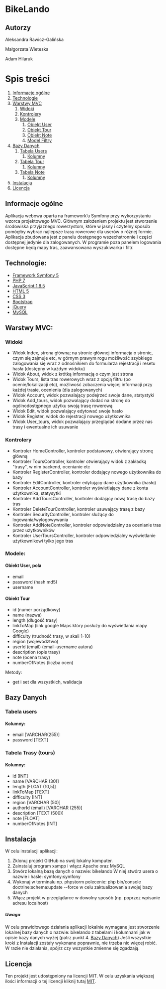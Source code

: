 # BikeLando

## Autorzy
Aleksandra Rawicz-Galińska

Małgorzata Wieteska

Adam Hilaruk

# Spis treści
1. [Informacje ogólne](#informacje-ogolne)
2. [Technologie](#technologie)
3. [Warstwy MVC](#warstwy-mvc)
    1. [Widoki](#widoki)
    2. [Kontrolery](#kontrolery)
    3. [Modele](#modele)
        1. [Obiekt User](#obiekt-user)
        2. [Obiekt Tour](#obiekt-tour)
        3. [Obiekt Note](#obiekt-note)
        4. [Model Filtry](#model-filtry)
4. [Bazy Danych](#bazy-danych)
    1. [Tabela Users](#tabela-users)
	    1. [Kolumny](#kolumny1)
    2. [Tabela Tour](#tabela-trasy)
	    1. [Kolumny](#kolumny2)
	2. [Tabela Note](#tabela-note)
	    1. [Kolumny](#kolumny3)
5. [Instalacja](#instalacja)
6. [Licencja](#licencja)

## Informacje ogólne
Aplikacja webowa oparta na framework’u Symfony przy wykorzystaniu wzorca projektowego MVC. Głównym założeniem projektu jest stworzenie środowiska przyjaznego rowerzystom, które w jasny i czytelny sposób pomógłby wybrać najlepsze trasy rowerowe dla userów o różnej formie. Aplikacja zbudowana jest z panelu dostępnego wszechstronnie i części dostępnej jedynie dla zalogowanych. W programie poza panelem logowania dostępne będą mapy tras, zaawansowana wyszukiwarka i filtr.

## Technologie:
* [Framework Symfony 5]
* [PHP 7]
* [JavaScript 1.8.5]
* [HTML 5] 
* [CSS 3]
* [Bootstrap]
* [jQuery]
* [MySQL]

## Warstwy MVC:
### Widoki

* Widok Index, strona główna; na stronie głównej informacja o stronie, czym się zajmuje etc, w górnym prawym rogu możliwość szybkiego zalogowania się wraz z odnośnikiem do formularza rejestracji i resetu hasła (dostępny w każdym widoku)
* Widok About, widok z krótką informacją o czym jest strona
* Widok Tours, lista tras rowerowych wraz z opcją filtru (po ocenie/lokalizacji etc), możliwość zobaczenia więcej informacji przy każdej trasie, ocenienia (dla zalogowanych)
* Widok Account, widok pozwalający podejrzeć swoje dane, statystyki
* Widok Add_tours, widok pozwalający dodać na stronę do ogólnodostępnego użytku swoją trasę rowerową
* Widok Edit, widok pozwalający edytować swoje hasło
* Widok Register, widok do rejestracji nowego użytkownika
* Widok User_tours, widok pozwalający przeglądać dodane przez nas trasy i ewentualne ich usuwanie


### Kontrolery

* Kontroler HomeController, kontroler podstawowy, otwierający stronę główną
* Kontroler ToursController, kontroler otwierający widok z zakładką "trasy", w nim backend, ocenianie etc
* Kontroler RegisterController, kontroler dodający nowego użytkownika do bazy
* Kontroler EditController, kontroler edytujący dane użytkownika (hasło)
* Kontroler AccountController, kontroler wyświetlający dane z konta użytkownika, statysytki
* Kontroler AddToursController, kontroler dodający nową trasę do bazy tras
* Kontroler DeleteTourController, kontroler usuwający trasę z bazy
* Kontroler SecurityController, kontroler służący do logowania/wylogowywania
* Kontroler AddNoteController, kontroler odpowiedzialny za ocenianie tras przez użytkowników
* Kontroler UserToursController, kontroler odpowiedzialny wyświetlanie użytkownikowi tylko jego tras

### Modele:
#### Obiekt User, pola
* email
* password (hash md5)
* username

#### Obiekt Tour
* id (numer porządkowy)
* name (nazwa)
* length (długość trasy)
* linkToMap (link google Maps który posłuży do wyświetlania mapy Google)
* difficulty (trudność trasy, w skali 1-10)
* region (województwo)
* userId (email) (email-username autora)
* description (opis trasy)
* note (ocena trasy)
* numberOfNotes (liczba ocen)

Metody: 
* get i set dla wszystkich, walidacja


## Bazy Danych
### Tabela users
#### Kolumny: 
* email [VARCHAR(255)] 
* password [TEXT]

### Tabela Trasy (tours)
#### Kolumny:
* id [INT] 
* name [VARCHAR (30)]
* length [FLOAT (10,5)]
* linkToMap [TEXT]
* difficulty [INT]
* region [VARCHAR (50)]
* authorId (email) [VARCHAR (255)]
* description [TEXT (500)]
* note [FLOAT]
* numberOfNotes [INT]


## Instalacja

W celu instalacji aplikacji:
1. Zklonuj projekt GitHub na swój lokalny komputer.
2. Zainstaluj program xampp i włącz Apache oraz MySQL
3. Stwórz lokalną bazę danych o nazwie: bikelando
W niej stwórz usera o nazwie i haśle: symfony:symfony
3. Wykonaj w terminalu np. phpstorm polecenie: 
php bin/console doctrine:schema:update --force
w celu zaktualizowania swojej bazy danych
4. Włącz projekt w przeglądarce w dowolny sposób (np. poprzez wpisanie adresu localhost)

##### Uwaga
W celu prawidłowego działania aplikacji lokalnie wymagane jest stworzenie lokalnej bazy danych o nazwie: bikelando z tabelami i kolumnami jak w opisie bazy danych wyżej (patrz punkt 4. [Bazy Danych](#bazy-danych))
Jeśli wszystkie kroki z Instalacji zostały wykonane poprawnie, nie trzeba nic więcej robić. W razie nie działania, spójrz czy wszystkie zmienne się zgadzają.

## Licencja

Ten projekt jest udostępniony na licencji MIT. W celu uzyskania większej ilości informacji o tej licencji kliknij tutaj [MIT]. 

[Framework Symfony 5]: <https://symfony.com/>
[PHP 7]: <https://www.php.net/>
[JavaScript 1.8.5]: <https://developer.mozilla.org/pl/docs/Web/JavaScript>
[HTML 5]: <https://developer.mozilla.org/pl/docs/HTML/HTML5>
[CSS 3]: <https://developer.mozilla.org/en-US/docs/Archive/CSS3>
[Bootstrap]: <https://getbootstrap.com/>
[jQuery]: <https://jquery.com/>
[MySQL]: <https://www.mysql.com/>
[MIT]: <https://choosealicense.com/licenses/mit/>
 

